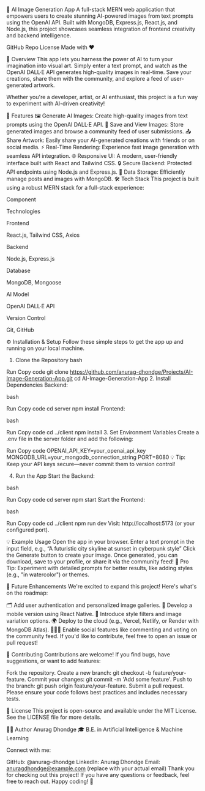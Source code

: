 🧠 AI Image Generation App
A full-stack MERN web application that empowers users to create stunning AI-powered images from text prompts using the OpenAI API. Built with MongoDB, Express.js, React.js, and Node.js, this project showcases seamless integration of frontend creativity and backend intelligence.

GitHub Repo
License
Made with ❤️

🚀 Overview
This app lets you harness the power of AI to turn your imagination into visual art. Simply enter a text prompt, and watch as the OpenAI DALL·E API generates high-quality images in real-time. Save your creations, share them with the community, and explore a feed of user-generated artwork.

Whether you're a developer, artist, or AI enthusiast, this project is a fun way to experiment with AI-driven creativity!

🚀 Features
🖼️ Generate AI Images: Create high-quality images from text prompts using the OpenAI DALL·E API.
💾 Save and View Images: Store generated images and browse a community feed of user submissions.
📤 Share Artwork: Easily share your AI-generated creations with friends or on social media.
⚡ Real-Time Rendering: Experience fast image generation with seamless API integration.
🌐 Responsive UI: A modern, user-friendly interface built with React and Tailwind CSS.
🔒 Secure Backend: Protected API endpoints using Node.js and Express.js.
🧩 Data Storage: Efficiently manage posts and images with MongoDB.
🛠️ Tech Stack
This project is built using a robust MERN stack for a full-stack experience:

Component

Technologies

Frontend

React.js, Tailwind CSS, Axios

Backend

Node.js, Express.js

Database

MongoDB, Mongoose

AI Model

OpenAI DALL·E API

Version Control

Git, GitHub

⚙️ Installation & Setup
Follow these simple steps to get the app up and running on your local machine.

1. Clone the Repository
bash

Run
Copy code
git clone https://github.com/anurag-dhondge/Projects/AI-Image-Generation-App.git
cd AI-Image-Generation-App
2. Install Dependencies
Backend:

bash

Run
Copy code
cd server
npm install
Frontend:

bash

Run
Copy code
cd ../client
npm install
3. Set Environment Variables
Create a .env file in the server folder and add the following:


Run
Copy code
OPENAI_API_KEY=your_openai_api_key
MONGODB_URL=your_mongodb_connection_string
PORT=8080
💡 Tip: Keep your API keys secure—never commit them to version control!

4. Run the App
Start the Backend:

bash

Run
Copy code
cd server
npm start
Start the Frontend:

bash

Run
Copy code
cd ../client
npm run dev
Visit: http://localhost:5173 (or your configured port).

💡 Example Usage
Open the app in your browser.
Enter a text prompt in the input field, e.g.,
“A futuristic city skyline at sunset in cyberpunk style”
Click the Generate button to create your image.
Once generated, you can download, save to your profile, or share it via the community feed!
🎨 Pro Tip: Experiment with detailed prompts for better results, like adding styles (e.g., "in watercolor") or themes.

🧩 Future Enhancements
We're excited to expand this project! Here's what's on the roadmap:

🗂️ Add user authentication and personalized image galleries.
📱 Develop a mobile version using React Native.
🎨 Introduce style filters and image variation options.
🌍 Deploy to the cloud (e.g., Vercel, Netlify, or Render with MongoDB Atlas).
🧑‍🤝‍🧑 Enable social features like commenting and voting on the community feed.
If you'd like to contribute, feel free to open an issue or pull request!

🤝 Contributing
Contributions are welcome! If you find bugs, have suggestions, or want to add features:

Fork the repository.
Create a new branch: git checkout -b feature/your-feature.
Commit your changes: git commit -m 'Add some feature'.
Push to the branch: git push origin feature/your-feature.
Submit a pull request.
Please ensure your code follows best practices and includes necessary tests.

📜 License
This project is open-source and available under the MIT License. See the LICENSE file for more details.

🧑‍💻 Author
Anurag Dhondge
🎓 B.E. in Artificial Intelligence & Machine Learning

Connect with me:

GitHub: @anurag-dhondge
LinkedIn: Anurag Dhondge
Email: anuragdhondge@example.com (replace with your actual email)
Thank you for checking out this project! If you have any questions or feedback, feel free to reach out. Happy coding! 🚀

